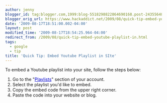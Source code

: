 ```yaml
---
author: jenny
blogger_id: tag:blogger.com,1999:blog-5518298822864690168.post-2435564803485553983
blogger_orig_url: https://www.hackaddict.net/2009/08/quick-tip-embed-youtube-playlist-in.html
date: '2009-08-17T18:51:00.002-04:00'
layout: post
modified_time: '2009-08-17T18:54:25.964-04:00'
redirect_from: /2009/08/quick-tip-embed-youtube-playlist-in.html
tags:
  - google
  - tip
title: 'Quick Tip: Embed Youtube Playlist in SIte'
---
```


 To embed a Youtube playlist into your site, follow the steps below: 

 
<ol><li>Go to the "<a href="http://www.youtube.com/my_playlists" style="color: rgb(0, 0, 204); ">Playlists</a>" section of your account.</li><li>Select the playlist you'd like to embed.</li><li>Copy the embed code from the upper right corner.</li><li>Paste the code into your website or blog.</li></ol>
 
